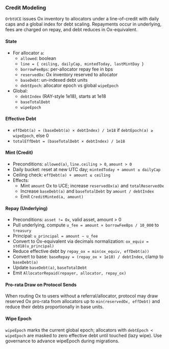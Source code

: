 ### Credit Modeling

`OrbtUCE` issues Ox inventory to allocators under a line-of-credit with daily caps and a global index for debt scaling. Repayments occur in underlying, fees are charged on repay, and debt reduces in Ox-equivalent.

#### State
- For allocator `a`:
  - `allowed`: boolean
  - `line = { ceiling, dailyCap, mintedToday, lastMintDay }`
  - `borrowFeeBps`: per-allocator repay fee in bps
  - `reservedOx`: Ox inventory reserved to allocator
  - `baseDebt`: un-indexed debt units
  - `debtEpoch`: allocator epoch vs global `wipeEpoch`
- Global:
  - `debtIndex` (RAY-style 1e18), starts at 1e18
  - `baseTotalDebt`
  - `wipeEpoch`

#### Effective Debt
- `effDebt(a) = (baseDebt(a) × debtIndex) / 1e18` if `debtEpoch(a) ≥ wipeEpoch`, else 0
- `totalEffDebt = (baseTotalDebt × debtIndex) / 1e18`

#### Mint (Credit)
- Preconditions: `allowed(a)`, `line.ceiling > 0`, `amount > 0`
- Daily bucket: reset at new UTC day; `mintedToday + amount ≤ dailyCap`
- Ceiling check: `effDebt(a) + amount ≤ ceiling`
- Effects:
  - Mint `amount` Ox to UCE; increase `reservedOx(a)` and `totalReservedOx`
  - Increase `baseDebt(a)` and `baseTotalDebt` by `amount / debtIndex`
  - Emit `CreditMinted(a, amount)`

#### Repay (Underlying)
- Preconditions: `asset != Ox`, valid asset, amount > 0
- Pull underlying, compute `u_fee = amount × borrowFeeBps / 10_000` to `treasury`
- Principal: `u_principal = amount − u_fee`
- Convert to Ox-equivalent via decimals normalization: `ox_equiv = std18(u_principal)`
- Reduce effective debt by `repay_ox = min(ox_equiv, effDebt(a))`
- Convert to base: `baseRepay = (repay_ox × 1e18) / debtIndex`, clamp to `baseDebt(a)`
- Update `baseDebt(a)`, `baseTotalDebt`
- Emit `AllocatorRepaid(repayer, allocator, repay_ox)`

#### Pro-rata Draw on Protocol Sends
When routing Ox to users without a referral/allocator, protocol may draw reserved Ox pro-rata from allocators up to `min(reservedOx, effDebt)` and reduce their debts proportionally in base units.

#### Wipe Epoch
`wipeEpoch` marks the current global epoch; allocators with `debtEpoch < wipeEpoch` are masked to zero effective debt until touched (lazy wipe). Use governance to advance wipeEpoch during migrations.
